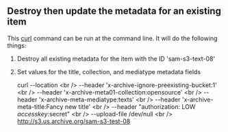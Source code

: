 ## Destroy then update the metadata for an existing item

This [curl](http://curl.haxx.se/) command can be run at the command line. It will do the following things:

1. Destroy all existing metadata for the item with the ID 'sam-s3-text-08'
1. Set values for the title, collection, and mediatype metadata fields

	curl --location \<br />
	    --header 'x-archive-ignore-preexisting-bucket:1' \<br />
	    --header 'x-archive-meta01-collection:opensource' \<br />
	    --header 'x-archive-meta-mediatype:texts' \<br />
	    --header 'x-archive-meta-title:Fancy new title' \<br />
	    --header "authorization: LOW $accesskey:$secret" \<br />
	    --upload-file /dev/null \<br />
	http://s3.us.archive.org/sam-s3-test-08
